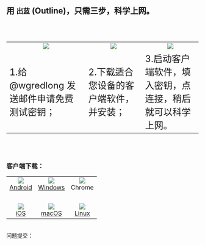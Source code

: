 ## 用 `出蓝` (Outline)，只需三步，科学上网。

<br><br>

<center>
<table width="798px">

<tr align="center" valign="top"><td width="266px"><img src="https://raw.githubusercontent.com/wgredlong/wgredlong.github.io/master/img/1.png"></td><td width="266px"><img src="https://raw.githubusercontent.com/wgredlong/wgredlong.github.io/master/img/2.png"></td><td width="266px"><img src="https://raw.githubusercontent.com/wgredlong/wgredlong.github.io/master/img/3.png"></td></tr>


<tr><td><font size="5">1.给 <a hfre="mailto:wgredlong@protonmail.com">@wgredlong</a> 发送邮件申请免费测试密钥；</font></td><td><font size="5">2.下载适合您设备的客户端软件，并安装；</font></td><td><font size="5">3.启动客户端软件，填入密钥，点连接，稍后就可以科学上网。</font></td></tr>

</table>
</center>

<br><br>

### 客户端下载：

<table>  
<tr>
<td align="center"><img src="https://raw.githubusercontent.com/wgredlong/wgredlong.github.io/master/img/platform-android.png"><br><a href="https://play.google.com/store/apps/details?id=org.outline.android.client" title="android-v1.2.7">Android</a></td>
<td align="center"><img src="https://raw.githubusercontent.com/wgredlong/wgredlong.github.io/master/img/platform-windows.png"><br><a href="https://github.com/Jigsaw-Code/outline-client/releases/download/windows-v1.2.20/Outline-Client.exe" titel="windows-v1.2.20">Windows</a></td>
<td align="center"><img src="https://raw.githubusercontent.com/wgredlong/wgredlong.github.io/master/img/platform-chrome.png"><br>Chrome</td>
</tr>
<tr><td>&nbsp;</td></tr>
<tr>
<td align="center"><img src="https://raw.githubusercontent.com/wgredlong/wgredlong.github.io/master/img/platform-apple.png"><br><a href="https://github.com/Jigsaw-Code/outline-client/releases/download/ios-v1.2.2/Outline.ipa" titel="iOS v1.2.2">iOS</a></td>
<td align="center"><img src="https://raw.githubusercontent.com/wgredlong/wgredlong.github.io/master/img/platform-apple.png"><br><a href="https://itunes.apple.com/us/app/outline-app/id1356178125">macOS</a></td>
<td align="center"><img src="https://raw.githubusercontent.com/wgredlong/wgredlong.github.io/master/img/platform-linux.png"><br><a href="https://github.com/Jigsaw-Code/outline-client/releases/download/linux-v1.0.1/Outline-Client.AppImage" titel="linux v1.0.1">Linux</a></td>
</tr>
</table>
<br>
问题提交：<https://github.com/wgredlong/wgredlong.github.io/issues>
